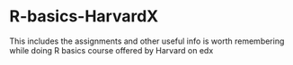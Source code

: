 # R-basics-HarvardX
This includes the assignments and other useful info is worth remembering while doing R basics course offered by Harvard on edx
